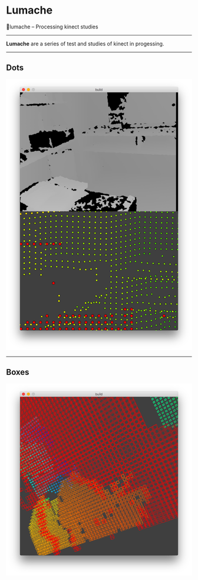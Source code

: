 # Lumache
🐌lumache – Processing kinect studies
_______________________________________________

**Lumache** are a series of test and studies of kinect in progessing. 

_______________________________________________

## Dots
![](imgs/sample.png)

_______________________________________________

## Boxes 
![](imgs/sample_2.png)